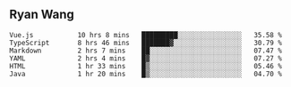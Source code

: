 ## Ryan Wang

<!--START_SECTION:waka-->

```text
Vue.js           10 hrs 8 mins   █████████░░░░░░░░░░░░░░░░   35.58 %
TypeScript       8 hrs 46 mins   ███████▓░░░░░░░░░░░░░░░░░   30.79 %
Markdown         2 hrs 7 mins    ██░░░░░░░░░░░░░░░░░░░░░░░   07.47 %
YAML             2 hrs 4 mins    █▓░░░░░░░░░░░░░░░░░░░░░░░   07.27 %
HTML             1 hr 33 mins    █▒░░░░░░░░░░░░░░░░░░░░░░░   05.46 %
Java             1 hr 20 mins    █▒░░░░░░░░░░░░░░░░░░░░░░░   04.70 %
```

<!--END_SECTION:waka-->
